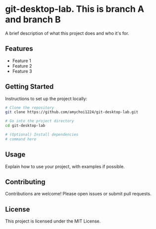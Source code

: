# git-desktop-lab. This is branch A and branch B 

A brief description of what this project does and who it's for.

## Features

- Feature 1
- Feature 2
- Feature 3

## Getting Started

Instructions to set up the project locally:

```bash
# Clone the repository
git clone https://github.com/amychoi1224/git-desktop-lab.git

# Go into the project directory
cd git-desktop-lab

# (Optional) Install dependencies
# command here
```

## Usage

Explain how to use your project, with examples if possible.

## Contributing

Contributions are welcome! Please open issues or submit pull requests.

## License

This project is licensed under the MIT License.
